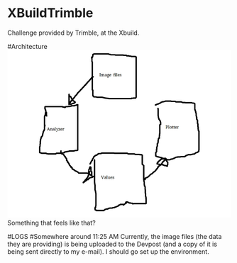 # XBuildTrimble
Challenge provided by Trimble, at the Xbuild.

#Architecture
<img src="./Architecture.jpg">
Something that feels like that?

#LOGS
#Somewhere around 11:25 AM
Currently, the image files (the data they are providing) is being uploaded to the Devpost (and a copy of it is being sent directly to my e-mail).
I should go set up the environment.
